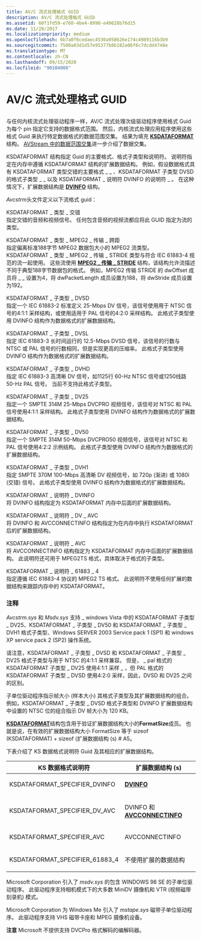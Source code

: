 ```yaml
---
title: AV/C 流式处理格式 GUID
description: AV/C 流式处理格式 GUID
ms.assetid: 60f1fd59-e760-4be4-8990-e49628b76d15
ms.date: 11/28/2017
ms.localizationpriority: medium
ms.openlocfilehash: 6b7a0f6cedaec4530a958626e174c4989116b3b9
ms.sourcegitcommit: 7500a03d1d57e95377b0b182a06f6c7dcdd4748e
ms.translationtype: MT
ms.contentlocale: zh-CN
ms.lasthandoff: 09/15/2020
ms.locfileid: "90104008"
---
```

# <a name="avc-streaming-format-guids"></a>AV/C 流式处理格式 GUID


## <span id="ddk_av_c_streaming_format_guids_ks"></span><span id="DDK_AV_C_STREAMING_FORMAT_GUIDS_KS"></span>


与任何内核流式处理驱动程序一样，AV/C 流式处理次级驱动程序使用格式 Guid 为每个 pin 指定它支持的数据格式范围。 然后，内核流式处理应用程序使用这些格式 Guid 来执行特定数据格式的数据范围交集。 结果为填充 [**KSDATAFORMAT**](/windows-hardware/drivers/ddi/ks/ns-ks-ksdataformat) 结构。 [AVStream 中的数据范围交集](./data-range-intersections-in-avstream.md)进一步介绍了数据交集。

KSDATAFORMAT 结构指定 Guid 的主要格式、格式子类型和说明符。 说明符指定在内存中遵循 KSDATAFORMAT 结构的扩展数据结构。 例如，假设数据格式具有 KSDATAFORMAT 类型交错的主要格式 \_ \_ 、KSDATAFORMAT 子类型 DVSD 的格式子类型 \_ \_ 以及 KSDATAFORMAT \_ 说明符 DVINFO 的说明符 \_ 。 在这种情况下，扩展数据结构是 [**DVINFO**](/windows-hardware/drivers/ddi/avcstrm/ns-avcstrm-_dvinfo) 结构。

*Avcstrm*头文件定义以下流格式 guid：

<span id="KSDATAFORMAT_TYPE_INTERLEAVED"></span><span id="ksdataformat_type_interleaved"></span>KSDATAFORMAT \_ 类型 \_ 交错  
指定交错的音频和视频信号。 任何包含音频的视频流都应将此 GUID 指定为流的类型。

<span id="KSDATAFORMAT_TYPE_MPEG2_TRANSPORT_STRIDE"></span><span id="ksdataformat_type_mpeg2_transport_stride"></span>KSDATAFORMAT \_ 类型 \_ MPEG2 \_ 传输 \_ 跨距  
指定偏离标准188字节 MPEG2 数据包大小的 MPEG2 流类型。 KSDATAFORMAT \_ 类型 \_ MPEG2 \_ 传输 \_ STRIDE 类型与符合 IEC 61883-4 规范的流一起使用。 这些流使用 [**MPEG2 \_ 传输 \_ STRIDE**](/windows-hardware/drivers/ddi/bdatypes/ns-bdatypes-_mpeg2_transport_stride) 结构，该结构允许流描述不同于典型188字节数据包的格式。 例如，MPEG2 传输 STRIDE 的 dwOffset 成员将 \_ \_ 设置为4，将 dwPacketLength 成员设置为188，将 dwStride 成员设置为192。

<span id="KSDATAFORMAT_SUBTYPE_DVSD"></span><span id="ksdataformat_subtype_dvsd"></span>KSDATAFORMAT \_ 子类型 \_ DVSD  
指定一个 IEC 61883-2 标准定义 25-Mbps DV 信号，该信号使用用于 NTSC 信号的4:1:1 采样结构，或使用适用于 PAL 信号的4:2:0 采样结构。 此格式子类型使用 DVINFO 结构作为数据格式的扩展数据结构。

<span id="KSDATAFORMAT_SUBTYPE_DVSL"></span><span id="ksdataformat_subtype_dvsl"></span>KSDATAFORMAT \_ 子类型 \_ DVSL  
指定 IEC 61883-3 长时间运行的 12.5-Mbps DVSD 信号，该信号的行数与 NTSC 或 PAL 信号的行数相同，但是实现更高的压缩率。 此格式子类型使用 DVINFO 结构作为数据格式的扩展数据结构。

<span id="KSDATAFORMAT_SUBTYPE_DVHD"></span><span id="ksdataformat_subtype_dvhd"></span>KSDATAFORMAT \_ 子类型 \_ DVHD  
指定 IEC 61883-3 高清晰 DV 信号，如1125行 60-Hz NTSC 信号或1250线路 50-Hz PAL 信号。 当前不支持此格式子类型。

<span id="KSDATAFORMAT_SUBTYPE_DV25"></span><span id="ksdataformat_subtype_dv25"></span>KSDATAFORMAT \_ 子类型 \_ DV25  
指定一个 SMPTE 314M 25-Mbps DVCPRO 视频信号，该信号对 NTSC 和 PAL 信号使用4:1:1 采样结构。 此格式子类型使用 DVINFO 结构作为数据格式的扩展数据结构。

<span id="KSDATAFORMAT_SUBTYPE_DV50"></span><span id="ksdataformat_subtype_dv50"></span>KSDATAFORMAT \_ 子类型 \_ DV50  
指定一个 SMPTE 314M 50-Mbps DVCPRO50 视频信号，该信号对 NTSC 和 PAL 信号使用4:2:2 示例结构。 此格式子类型使用 DVINFO 结构作为数据格式的扩展数据结构。

<span id="KSDATAFORMAT_SUBTYPE_DVH1"></span><span id="ksdataformat_subtype_dvh1"></span>KSDATAFORMAT \_ 子类型 \_ DVH1  
指定 SMPTE 370M 100-Mbps 高清晰 DV 视频信号，如 720p (渐进) 或 1080i (交错) 信号。 此格式子类型使用 DVINFO 结构作为数据格式的扩展数据结构。

<span id="KSDATAFORMAT_SPECIFIER_DVINFO"></span><span id="ksdataformat_specifier_dvinfo"></span>KSDATAFORMAT \_ 说明符 \_ DVINFO  
将 DVINFO 结构指定为 KSDATAFORMAT 内存中后面的扩展数据结构。

<span id="KSDATAFORMAT_SPECIFIER_DV_AVC"></span><span id="ksdataformat_specifier_dv_avc"></span>KSDATAFORMAT \_ 说明符 \_ DV \_ AVC  
将 DVINFO 和 AVCCONNECTINFO 结构指定为在内存中执行 KSDATAFORMAT 后的扩展数据结构。

<span id="KSDATAFORMAT_SPECIFIER_AVC"></span><span id="ksdataformat_specifier_avc"></span>KSDATAFORMAT \_ 说明符 \_ AVC  
将 AVCCONNECTINFO 结构指定为 KSDATAFORMAT 内存中后面的扩展数据结构。 此说明符还可用于 MPEG2TS 格式，具体取决于格式的子类型。

<span id="KSDATAFORMAT_SPECIFIER_61883_4"></span><span id="ksdataformat_specifier_61883_4"></span>KSDATAFORMAT \_ 说明符 \_ 61883 \_ 4  
指定遵循 IEC 61883-4 协议的 MPEG2 TS 格式。 此说明符不使用任何扩展的数据结构来跟踪内存中的 KSDATAFORMAT。

### <a name="comments"></a>注释

*Avcstrm.sys* 和 *Msdv.sys* 支持 \_ windows Vista 中的 KSDATAFORMAT 子类型 \_ DV25、KSDATAFORMAT \_ 子类型 \_ DV50 和 KSDATAFORMAT \_ 子类型 \_ DVH1 格式子类型、Windows SERVER 2003 Service pack 1 (SP1) 和 windows XP service pack 2 (SP2) 操作系统。

请注意，KSDATAFORMAT \_ 子类型 \_ DVSD 和 KSDATAFORMAT \_ 子类型 \_ DV25 格式子类型与用于 NTSC 的4:1:1 采样兼容。 但是， \_ pal 格式的 KSDATAFORMAT 子类型 \_ DV25 使用4:1:1 采样 \_ ，但 PAL 格式的 KSDATAFORMAT 子类型 \_ DVSD 使用4:2:0 采样，因此，DVSD 和 DV25 之间的区别。

子单位驱动程序指示帧大小 (样本大小) 其格式子类型及其扩展数据结构的组合。 例如，KSDATAFORMAT \_ 子类型 \_ DVSD 格式子类型和 DVINFO 扩展数据结构中设置的 NTSC 位的组合指示 DV 帧大小为 120 KB。

[**KSDATAFORMAT**](/windows-hardware/drivers/ddi/ks/ns-ks-ksdataformat)结构包含用于验证扩展数据结构大小的**FormatSize**成员。 也就是说，在有效的扩展数据结构大小 FormatSize 等于 sizeof (KSDATAFORMAT) + sizeof (扩展数据结构 (s) # A5。

下表介绍了 KS 数据格式说明符 Guid 及其相应的扩展数据结构。

<table>
<colgroup>
<col width="50%" />
<col width="50%" />
</colgroup>
<thead>
<tr class="header">
<th>KS 数据格式说明符</th>
<th>扩展数据结构 (s) </th>
</tr>
</thead>
<tbody>
<tr class="odd">
<td><p>KSDATAFORMAT_SPECIFIER_DVINFO</p></td>
<td><p><a href="/windows-hardware/drivers/ddi/avcstrm/ns-avcstrm-_dvinfo" data-raw-source="[&lt;strong&gt;DVINFO&lt;/strong&gt;](/windows-hardware/drivers/ddi/avcstrm/ns-avcstrm-_dvinfo)"><strong>DVINFO</strong></a></p></td>
</tr>
<tr class="even">
<td><p>KSDATAFORMAT_SPECIFIER_DV_AVC</p></td>
<td><p>DVINFO 和<a href="/windows-hardware/drivers/ddi/avc/ns-avc-_avcconnectinfo" data-raw-source="[&lt;strong&gt;AVCCONNECTINFO&lt;/strong&gt;](/windows-hardware/drivers/ddi/avc/ns-avc-_avcconnectinfo)"> <strong>AVCCONNECTINFO</strong></a></p></td>
</tr>
<tr class="odd">
<td><p>KSDATAFORMAT_SPECIFIER_AVC</p></td>
<td><p>AVCCONNECTINFO</p></td>
</tr>
<tr class="even">
<td><p>KSDATAFORMAT_SPECIFIER_61883_4</p></td>
<td><p>不使用扩展的数据结构</p></td>
</tr>
</tbody>
</table>

 

Microsoft Corporation 引入了 *msdv.sys* 的包含 WINDOWS 98 SE 的子单位驱动程序。 此驱动程序支持相机模式下的大多数 MiniDV 摄像机和 VTR (视频磁带刻录机) 模式。

Microsoft Corporation 为 Windows Me 引入了 *mstape.sys* 磁带子单位驱动程序。 此驱动程序支持 VHS 磁带卡座和 MPEG 摄像机设备。

**注意** Microsoft 不提供支持 DVCPro 格式解码的编解码器。

